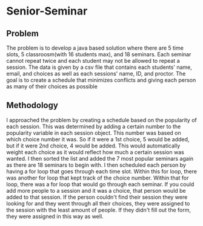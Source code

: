 # Senior-Seminar
## Problem
The problem is to develop a java based solution where there are 5 time slots, 5 classroosm(with 16 students max), and 18 seminars. Each seminar cannot repeat twice and each student may not be allowed to repeat a session. The data is given by a csv file that contains each students' name, email, and choices as well as each sessions' name, ID, and proctor. The goal is to create a schedule that minimizes conflicts and giving each person as many of their choices as possible
## Methodology
I approached the problem by creating a schedule based on the popularity of each session. This was determined by adding a certain number to the popularity variable in each session object. This number was based on which choice number it was. So if it were a 1st choice, 5 would be added, but if it were 2nd choice, 4 would be added. This would automatically weight each choice as it would reflect how much a certain session was wanted. I then sorted the list and added the 7 most popular seminars again as there are 18 seminars to begin with. I then scheduled each person by having a for loop that goes through each time slot. Within this for loop, there was another for loop that kept track of the choice number. Within that for loop, there was a for loop that would go through each seminar. If you could add more people to a session and it was a choice, that person would be added to that session. If the person couldn't find their session they were looking for and they went through all their choices, they were assigned to the session with the least amount of people. If they didn't fill out the form, they were assigned in this way as well.
